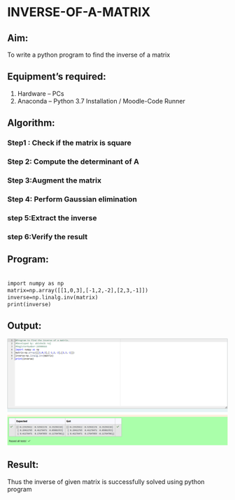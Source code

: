 # INVERSE-OF-A-MATRIX
## Aim:
To write a python program to find the inverse of a matrix
## Equipment’s required:
1. 	Hardware – PCs
2. 	Anaconda – Python 3.7 Installation / Moodle-Code Runner
## Algorithm:
### Step1 : Check if the matrix is square
### Step 2: Compute the determinant of A

### Step 3:Augment the matrix 
### Step 4: Perform Gaussian elimination
### step 5:Extract the inverse
### step 6:Verify the result

## Program:
```

import numpy as np
matrix=np.array([[1,0,3],[-1,2,-2],[2,3,-1]])
inverse=np.linalg.inv(matrix)
print(inverse)

```
## Output:
![](<Screenshot 2024-12-20 183113.png>)
## Result:
Thus the inverse of given matrix is successfully solved using python program

